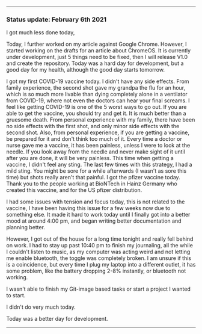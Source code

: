 ***

### Status update: February 6th 2021

I got much less done today,

Today, I further worked on my article against Google Chrome. However, I started working on the drafts for an article about ChromeOS. It is currently under development, just 5 things need to be fixed, then I will release V1.0 and create the repository. Today was a hard day for development, but a good day for my health, although the good day starts tomorrow.

I got my first COVID-19 vaccine today. I didn't have any side effects. From family experience, the second shot gave my grandpa the flu for an hour, which is so much more livable than dying completely alone in a ventilator from COVID-19, where not even the doctors can hear your final screams. I feel like getting COVID-19 is one of the 5 worst ways to go out. If you are able to get the vaccine, you should try and get it. It is much better than a gruesome death. From personal experience with my family, there have been no side effects with the first shot, and only minor side effects with the second shot. Also, from personal experience, if you are getting a vaccine, be prepared for it and don't think too much of it. Every time a doctor or nurse gave me a vaccine, it has been painless, unless I were to look at the needle. If you look away from the needle and never make sight of it until after you are done, it will be very painless. This time when getting a vaccine, I didn't feel any sting. The last few times with this strategy, I had a mild sting. You might be sore for a while afterwards (I wasn't as sore this time) but shots really aren't that painful. I got the pfizer vaccine today. Thank you to the people working at BioNTech in Hainz Germany who created this vaccine, and for the US pfizer distribution.

I had some issues with tension and focus today, this is not related to the vaccine, I have been having this issue for a few weeks now due to something else. It made it hard to work today until I finally got into a better mood at around 4:00 pm, and began writing better documentation and planning better.

However, I got out of the house for a long time tonight and really fell behind on work. I had to stay up past 10:40 pm to finish my journaling, all the while I couldn't listen to music, as my computer was acting weird and not letting me enable bluetooth, the toggle was completely broken. I am unsure if this is a coincidence, but every time I plug my laptop into a different outlet, it has some problem, like the battery dropping 2-8% instantly, or bluetooth not working.

I wasn't able to finish my Git-image based tasks or start a project I wanted to start.

I didn't do very much today.

Today was a better day for development.
 
***
